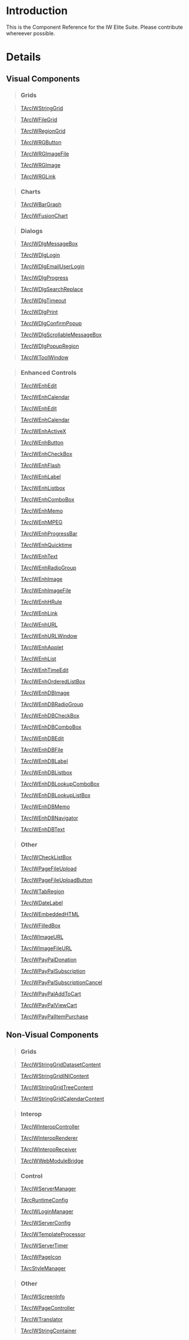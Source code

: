 # Introduction #

This is the Component Reference for the IW Elite Suite.  Please contribute whereever possible.


# Details #

## Visual Components ##
> ### Grids ###

> [TArcIWStringGrid](TArcIWStringGrid.md)

> [TArcIWFileGrid](TArcIWFileGrid.md)

> [TArcIWRegionGrid](TArcIWRegionGrid.md)

> [TArcIWRGButton](TArcIWRGButton.md)

> [TArcIWRGImageFile](TArcIWRGImageFile.md)

> [TArcIWRGImage](TArcIWRGImage.md)

> [TArcIWRGLink](TArcIWRGLink.md)

> ### Charts ###

> [TArcIWBarGraph](TArcIWBarGraph.md)

> [TArcIWFusionChart](TArcIWFusionChart.md)

> ### Dialogs ###

> [TArcIWDlgMessageBox](TArcIWDlgMessageBox.md)

> [TArcIWDlgLogin](TArcIWDlgLogin.md)

> [TArcIWDlgEmailUserLogin](TArcIWDlgEmailUserLogin.md)

> [TArcIWDlgProgress](TArcIWDlgProgress.md)

> [TArcIWDlgSearchReplace](TArcIWDlgSearchReplace.md)

> [TArcIWDlgTimeout](TArcIWDlgTimeout.md)

> [TArcIWDlgPrint](TArcIWDlgPrint.md)

> [TArcIWDlgConfirmPopup](TArcIWDlgConfirmPopup.md)

> [TArcIWDlgScrollableMessageBox](TArcIWDlgScrollableMessageBox.md)

> [TArcIWDlgPopupRegion](TArcIWDlgPopupRegion.md)

> [TArcIWToolWindow](TArcIWToolWindow.md)

> ### Enhanced Controls ###

> [TArcIWEnhEdit](TArcIWEnhEdit.md)

> [TArcIWEnhCalendar](TArcIWEnhCalendar.md)

> [TArcIWEnhEdit](TArcIWEnhEdit.md)

> [TArcIWEnhCalendar](TArcIWEnhCalendar.md)

> [TArcIWEnhActiveX](TArcIWEnhActiveX.md)

> [TArcIWEnhButton](TArcIWEnhButton.md)

> [TArcIWEnhCheckBox](TArcIWEnhCheckBox.md)

> [TArcIWEnhFlash](TArcIWEnhFlash.md)

> [TArcIWEnhLabel](TArcIWEnhLabel.md)

> [TArcIWEnhListbox](TArcIWEnhListbox.md)

> [TArcIWEnhComboBox](TArcIWEnhComboBox.md)

> [TArcIWEnhMemo](TArcIWEnhMemo.md)

> [TArcIWEnhMPEG](TArcIWEnhMPEG.md)

> [TArcIWEnhProgressBar](TArcIWEnhProgressBar.md)

> [TArcIWEnhQuicktime](TArcIWEnhQuicktime.md)

> [TArcIWEnhText](TArcIWEnhText.md)

> [TArcIWEnhRadioGroup](TArcIWEnhRadioGroup.md)

> [TArcIWEnhImage](TArcIWEnhImage.md)

> [TArcIWEnhImageFile](TArcIWEnhImageFile.md)

> [TArcIWEnhHRule](TArcIWEnhHRule.md)

> [TArcIWEnhLink](TArcIWEnhLink.md)

> [TArcIWEnhURL](TArcIWEnhURL.md)

> [TArcIWEnhURLWindow](TArcIWEnhURLWindow.md)

> [TArcIWEnhApplet](TArcIWEnhApplet.md)

> [TArcIWEnhList](TArcIWEnhList.md)

> [TArcIWEnhTimeEdit](TArcIWEnhTimeEdit.md)

> [TArcIWEnhOrderedListBox](TArcIWEnhOrderedListBox.md)

> [TArcIWEnhDBImage](TArcIWEnhDBImage.md)

> [TArcIWEnhDBRadioGroup](TArcIWEnhDBRadioGroup.md)

> [TArcIWEnhDBCheckBox](TArcIWEnhDBCheckBox.md)

> [TArcIWEnhDBComboBox](TArcIWEnhDBComboBox.md)

> [TArcIWEnhDBEdit](TArcIWEnhDBEdit.md)

> [TArcIWEnhDBFile](TArcIWEnhDBFile.md)

> [TArcIWEnhDBLabel](TArcIWEnhDBLabel.md)

> [TArcIWEnhDBListbox](TArcIWEnhDBListbox.md)

> [TArcIWEnhDBLookupComboBox](TArcIWEnhDBLookupComboBox.md)

> [TArcIWEnhDBLookupListBox](TArcIWEnhDBLookupListBox.md)

> [TArcIWEnhDBMemo](TArcIWEnhDBMemo.md)

> [TArcIWEnhDBNavigator](TArcIWEnhDBNavigator.md)

> [TArcIWEnhDBText](TArcIWEnhDBText.md)


> ### Other ###

> [TArcIWCheckListBox](TArcIWCheckListBox.md)

> [TArcIWPageFileUpload](TArcIWPageFileUpload.md)

> [TArcIWPageFileUploadButton](TArcIWPageFileUploadButton.md)

> [TArcIWTabRegion](TArcIWTabRegion.md)

> [TArcIWDateLabel](TArcIWDateLabel.md)

> [TArcIWEmbeddedHTML](TArcIWEmbeddedHTML.md)

> [TArcIWFilledBox](TArcIWFilledBox.md)

> [TArcIWImageURL](TArcIWImageURL.md)

> [TArcIWImageFileURL](TArcIWImageFileURL.md)

> [TArcIWPayPalDonation](TArcIWPayPalDonation.md)

> [TArcIWPayPalSubscription](TArcIWPayPalSubscription.md)

> [TArcIWPayPalSubscriptionCancel](TArcIWPayPalSubscriptionCancel.md)

> [TArcIWPayPalAddToCart](TArcIWPayPalAddToCart.md)

> [TArcIWPayPalViewCart](TArcIWPayPalViewCart.md)

> [TArcIWPayPalItemPurchase](TArcIWPayPalItemPurchase.md)

## Non-Visual Components ##
> ### Grids ###

> [TArcIWStringGridDatasetContent](TArcIWStringGridDatasetContent.md)

> [TArcIWStringGridINIContent](TArcIWStringGridINIContent.md)

> [TArcIWStringGridTreeContent](TArcIWStringGridTreeContent.md)

> [TArcIWStringGridCalendarContent](TArcIWStringGridCalendarContent.md)

> ### Interop ###

> [TArcIWInteropController](TArcIWInteropController.md)

> [TArcIWInteropRenderer](TArcIWInteropRenderer.md)

> [TArcIWInteropReceiver](TArcIWInteropReceiver.md)

> [TArcIWWebModuleBridge](TArcIWWebModuleBridge.md)

> ### Control ###

> [TArcIWServerManager](TArcIWServerManager.md)

> [TArcRuntimeConfig](TArcRuntimeConfig.md)

> [TArcIWLoginManager](TArcIWLoginManager.md)

> [TArcIWServerConfig](TArcIWServerConfig.md)

> [TArcIWTemplateProcessor](TArcIWTemplateProcessor.md)

> [TArcIWServerTimer](TArcIWServerTimer.md)

> [TArcIWPageIcon](TArcIWPageIcon.md)

> [TArcStyleManager](TArcStyleManager.md)

> ### Other ###

> [TArcIWScreenInfo](TArcIWScreenInfo.md)

> [TArcIWPageController](TArcIWPageController.md)

> [TArcIWTranslator](TArcIWTranslator.md)

> [TArcIWStringContainer](TArcIWStringContainer.md)